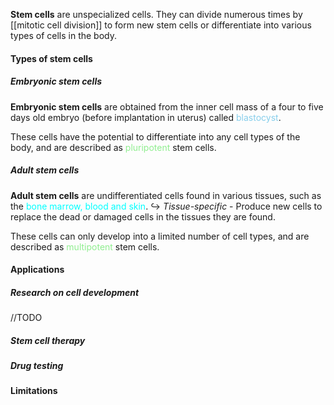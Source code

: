 **Stem cells** are unspecialized cells. They can divide numerous times by [[mitotic cell division]] to form new stem cells or differentiate into various types of cells in the body.

#### Types of stem cells
##### Embryonic stem cells
**Embryonic stem cells** are obtained from the inner cell mass of a four to five days old embryo (before implantation in uterus) called <span style="color: skyblue">blastocyst</span>.

These cells have the potential to differentiate into any cell types of the body, and are described as <span style="color: lightgreen">pluripotent</span> stem cells.

##### Adult stem cells
**Adult stem cells** are undifferentiated cells found in various tissues, such as the <span style="color: aqua">bone marrow, blood and skin</span>.
↪️ *Tissue-specific* - Produce new cells to replace the dead or damaged cells in the tissues they are found.

These cells can only develop into a limited number of cell types, and are described as <span style="color: lightgreen">multipotent</span> stem cells.

#### Applications
##### Research on cell development
//TODO

##### Stem cell therapy

##### Drug testing

#### Limitations
